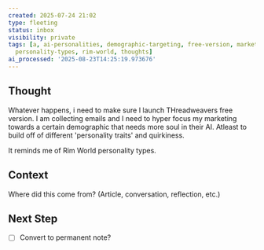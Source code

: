 ```yaml
---
created: 2025-07-24 21:02
type: fleeting
status: inbox
visibility: private
tags: [a, ai-personalities, demographic-targeting, free-version, marketing-strategy,
  personality-types, rim-world, thoughts]
ai_processed: '2025-08-23T14:25:19.973676'
---
```

<!--
NOTE: This file uses a static date for validation. For new notes, use:
created: 2025-07-24 21:02
-->

## Thought  
Whatever happens, i need to make sure I launch THreadweavers free version. I am collecting emails and I need to hyper focus my marketing towards a certain demographic that needs more soul in their AI. Atleast to build off of different 'personality traits' and quirkiness.

It reminds me of Rim World personality types. 

## Context  
Where did this come from? (Article, conversation, reflection, etc.)

## Next Step  
- [ ] Convert to permanent note?

